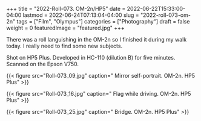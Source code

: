+++
title = "2022-Roll-073. OM-2n/HP5"
date = 2022-06-22T15:33:00-04:00
lastmod = 2022-06-24T07:13:04-04:00
slug = "2022-roll-073-om-2n"
tags = ["Film", "Olympus"]
categories = ["Photography"]
draft = false
weight = 0
featuredImage = "featured.jpg"
+++

There was a roll languishing in the OM-2n so I finished it during my walk today. I really need to find some new subjects.

Shot on HP5 Plus. Developed in HC-110 (dilution B) for five minutes. Scanned on the Epson V750.

{{< figure src="Roll-073_09.jpg" caption=" Mirror self-portrait. OM-2n. HP5 Plus" >}}

{{< figure src="Roll-073_16.jpg" caption=" Flag while driving. OM-2n. HP5 Plus" >}}

{{< figure src="Roll-073_25.jpg" caption=" Bridge. OM-2n. HP5 Plus" >}}

[//]: # "Exported with love from a post written in Org mode"
[//]: # "- https://github.com/kaushalmodi/ox-hugo"
